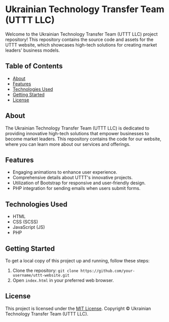 # Ukrainian Technology Transfer Team (UTTT LLC)

Welcome to the Ukrainian Technology Transfer Team (UTTT LLC) project repository! This repository contains the source
code and assets for the UTTT website, which showcases high-tech solutions for creating market leaders' business models.

## Table of Contents

- [About](#about)
- [Features](#features)
- [Technologies Used](#technologies-used)
- [Getting Started](#getting-started)
- [License](#license)

## About

The Ukrainian Technology Transfer Team (UTTT LLC) is dedicated to providing innovative high-tech solutions that empower
businesses to become market leaders. This repository contains the code for our website, where you can learn more about
our services and offerings.

## Features

- Engaging animations to enhance user experience.
- Comprehensive details about UTTT's innovative projects.
- Utilization of Bootstrap for responsive and user-friendly design.
- PHP integration for sending emails when users submit forms.

## Technologies Used

- HTML
- CSS (SCSS)
- JavaScript (JS)
- PHP

## Getting Started

To get a local copy of this project up and running, follow these steps:

1. Clone the repository: `git clone https://github.com/your-username/uttt-website.git`
2. Open `index.html` in your preferred web browser.

## License

This project is licensed under the [MIT License](LICENSE).
Copyright © Ukrainian Technology Transfer Team (UTTT LLC).
